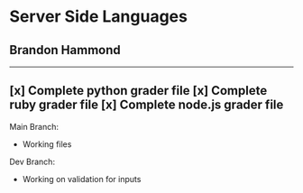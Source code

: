 # Server Side Languages
## Brandon Hammond
---
[x] Complete python grader file
[x] Complete ruby grader file
[x] Complete node.js grader file
---
Main Branch:
- Working files

Dev Branch:
- Working on validation for inputs